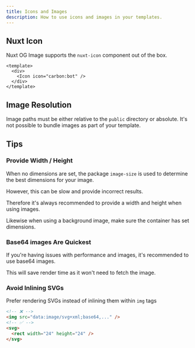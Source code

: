 ```yaml
---
title: Icons and Images
description: How to use icons and images in your templates.
---
```


## Nuxt Icon

Nuxt OG Image supports the `nuxt-icon` component out of the box.

```vue
<template>
  <div>
    <Icon icon="carbon:bot" />
  </div>
</template>
```

## Image Resolution

Image paths must be either relative to the `public` directory or absolute. It's not possible to bundle images
as part of your template.

## Tips

### Provide Width / Height

When no dimensions are set, the package `image-size` is used to determine the best dimensions for your image.

However, this can be slow and provide incorrect results.

Therefore it's always recommended to provide a width and height when using images.

Likewise when using a background image, make sure the container has set dimensions.

### Base64 images Are Quickest

If you're having issues with performance and images, it's recommended to use base64 images.

This will save render time as it won't need to fetch the image.

### Avoid Inlining SVGs

Prefer rendering SVGs instead of inlining them within `img` tags

```html
<!-- ❌ -->
<img src="data:image/svg+xml;base64,..." />
<!-- ✅ -->
<svg>
  <rect width="24" height="24" />
</svg>
```
